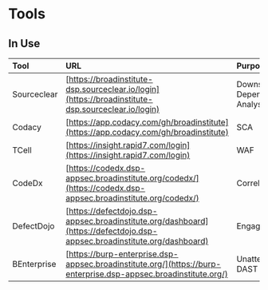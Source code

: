 # Tools

## In Use  

| Tool | URL | Purpose |
| :--- | :--- | :--- |
| Sourceclear | [https://broadinstitute-dsp.sourceclear.io/login](https://broadinstitute-dsp.sourceclear.io/login) | Downstream Dependency Analysis |
| Codacy | [https://app.codacy.com/gh/broadinstitute](https://app.codacy.com/gh/broadinstitute) | SCA |
| TCell | [https://insight.rapid7.com/login](https://insight.rapid7.com/login) | WAF |
| CodeDx | [https://codedx.dsp-appsec.broadinstitute.org/codedx/](https://codedx.dsp-appsec.broadinstitute.org/codedx/) | Correlation |
| DefectDojo | [https://defectdojo.dsp-appsec.broadinstitute.org/dashboard](https://defectdojo.dsp-appsec.broadinstitute.org/dashboard) | Engagements |
| BEnterprise | [https://burp-enterprise.dsp-appsec.broadinstitute.org/](https://burp-enterprise.dsp-appsec.broadinstitute.org/) | Unattended DAST |



